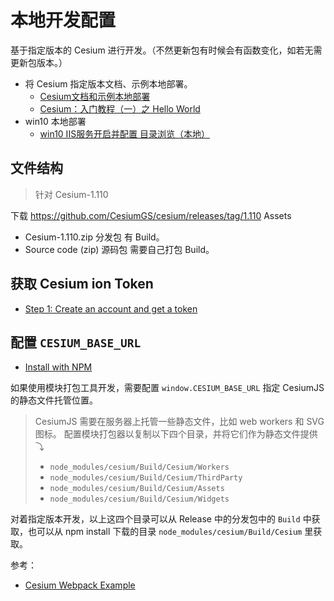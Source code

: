 
# 本地开发配置

基于指定版本的 Cesium 进行开发。（不然更新包有时候会有函数变化，如若无需更新包版本。）

- 将 Cesium 指定版本文档、示例本地部署。
	- [Cesium文档和示例本地部署](https://zhuanlan.zhihu.com/p/558817178) 
	- [Cesium：入门教程（一）之 Hello World](https://blog.csdn.net/sinat_36226553/article/details/105896271) 
- win10 本地部署
	- [win10 IIS服务开启并配置 目录浏览（本地）](https://blog.csdn.net/wqssh21/article/details/106223557) 


## 文件结构

> 针对 Cesium-1.110

下载 https://github.com/CesiumGS/cesium/releases/tag/1.110
Assets
- Cesium-1.110.zip  分发包  有 Build。
- Source code (zip) 源码包  需要自己打包 Build。

## 获取 Cesium ion Token

- [Step 1: Create an account and get a token](https://cesium.com/learn/cesiumjs-learn/cesiumjs-quickstart/#step-1-create-an-account-and-get-a-token) 


## 配置 `CESIUM_BASE_URL`

- [Install with NPM](https://cesium.com/learn/cesiumjs-learn/cesiumjs-quickstart/#install-with-npm) 

如果使用模块打包工具开发，需要配置 `window.CESIUM_BASE_URL` 指定 CesiumJS 的静态文件托管位置。
> CesiumJS 需要在服务器上托管一些静态文件，比如 web workers 和 SVG 图标。
> 配置模块打包器以复制以下四个目录，并将它们作为静态文件提供⤵
> - `node_modules/cesium/Build/Cesium/Workers`
> - `node_modules/cesium/Build/Cesium/ThirdParty`
> - `node_modules/cesium/Build/Cesium/Assets`
> - `node_modules/cesium/Build/Cesium/Widgets`

对着指定版本开发，以上这四个目录可以从 Release 中的分发包中的 `Build` 中获取，也可以从 npm install 下载的目录 `node_modules/cesium/Build/Cesium` 里获取。

参考：
- [Cesium Webpack Example](https://github.com/CesiumGS/cesium-webpack-example#cesium-webpack-example) 


